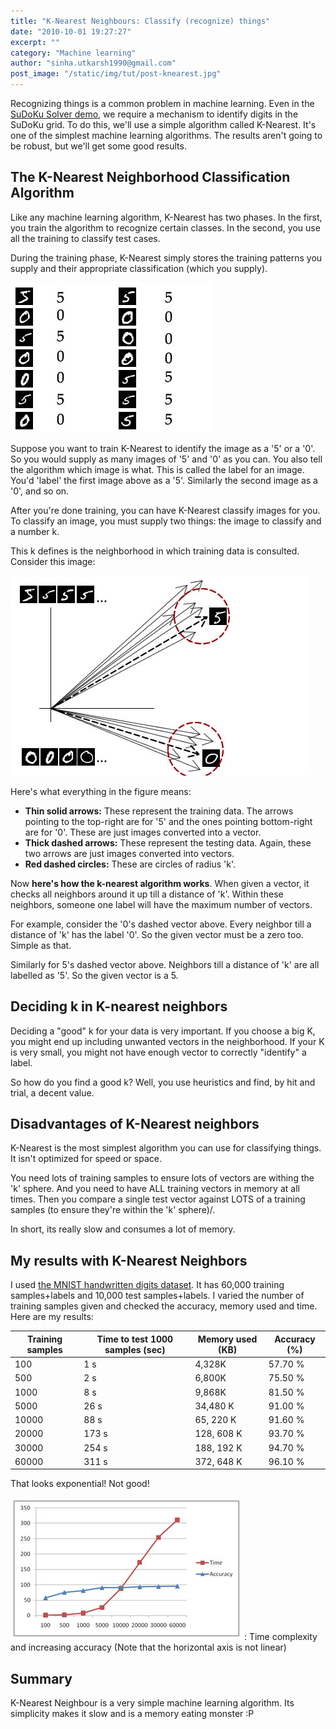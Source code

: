 ```yaml
---
title: "K-Nearest Neighbours: Classify (recognize) things"
date: "2010-10-01 19:27:27"
excerpt: ""
category: "Machine learning"
author: "sinha.utkarsh1990@gmail.com"
post_image: "/static/img/tut/post-knearest.jpg"
---
```

Recognizing things is a common problem in machine learning. Even in the [SuDoKu Solver demo](/tutorials/detecting-a-sudoku-puzzle-in-an-image-part-1/), we require a mechanism to identify digits in the SuDoKu grid. To do this, we'll use a simple algorithm called K-Nearest. It's one of the simplest machine learning algorithms. The results aren't going to be robust, but we'll get some good results. 

## The K-Nearest Neighborhood Classification Algorithm

Like any machine learning algorithm, K-Nearest has two phases. In the first, you train the algorithm to recognize certain classes. In the second, you use all the training to classify test cases.

During the training phase, K-Nearest simply stores the training patterns you supply and their appropriate classification (which you supply). 

![Training a K-Nearest algorithm to classify images as a '5' or a '0'](/static/img/tut/knearest-training.jpg)

Suppose you want to train K-Nearest to identify the image as a '5' or a '0'. So you would supply as many images of '5' and '0' as you can. You also tell the algorithm which image is what. This is called the label for an image. You'd 'label' the first image above as a '5'. Similarly the second image as a '0', and so on.

After you're done training, you can have K-Nearest classify images for you. To classify an image, you must supply two things: the image to classify and a number k.

This k defines is the neighborhood in which training data is consulted. Consider this image:

![Using k to calculate neighbourhood in k-nearest](/static/img/tut/k-nearest-neighbourhood.jpg)

Here's what everything in the figure means: 

  * **Thin solid arrows:** These represent the training data. The arrows pointing to the top-right are for '5' and the ones pointing bottom-right are for '0'. These are just images converted into a vector.
  * **Thick dashed arrows:** These represent the testing data. Again, these two arrows are just images converted into vectors.
  * **Red dashed circles:** These are circles of radius 'k'.

Now **here's how the k-nearest algorithm works**. When given a vector, it checks all neighbors around it up till a distance of 'k'. Within these neighbors, someone one label will have the maximum number of vectors.

For example, consider the '0's dashed vector above. Every neighbor till a distance of 'k' has the label '0'. So the given vector must be a zero too. Simple as that.

Similarly for 5's dashed vector above. Neighbors till a distance of 'k' are all labelled as '5'. So the given vector is a 5. 

## Deciding k in K-nearest neighbors

Deciding a "good" k for your data is very important. If you choose a big K, you might end up including unwanted vectors in the neighborhood. If your K is very small, you might not have enough vector to correctly "identify" a label.

So how do you find a good k? Well, you use heuristics and find, by hit and trial, a decent value.

## Disadvantages of K-Nearest neighbors

K-Nearest is the most simplest algorithm you can use for classifying things. It isn't optimized for speed or space.

You need lots of training samples to ensure lots of vectors are withing the 'k' sphere. And you need to have ALL training vectors in memory at all times. Then you compare a single test vector against LOTS of a training samples (to ensure they're within the 'k' sphere)/.

In short, its really slow and consumes a lot of memory. 

## My results with K-Nearest Neighbors

I used [the MNIST handwritten digits dataset](http://yann.lecun.com/exdb/mnist/). It has 60,000 training samples+labels and 10,000 test samples+labels. I varied the number of training samples given and checked the accuracy, memory used and time. Here are my results: 

Training samples | Time to test 1000 samples (sec) | Memory used (KB) | Accuracy (%)
---------------- | ------------------------------- | ---------------- | ------------
100 | 1 s | 4,328K | 57.70 %
500 | 2 s | 6,800K | 75.50 %
1000 | 8 s | 9,868K | 81.50 %
5000 | 26 s | 34,480 K | 91.00 %
10000 | 88 s | 65, 220 K | 91.60 %
20000 | 173 s | 128, 608 K | 93.70 %
30000 | 254 s | 188, 192 K | 94.70 %
60000 | 311 s | 372, 648 K | 96.10 %

That looks exponential! Not good! 

![Time complexity and increasing accuracy](/static/img/tut/k-nearest-complexity.jpg)
: Time complexity and increasing accuracy (Note that the horizontal axis is not linear)

## Summary

K-Nearest Neighbour is a very simple machine learning algorithm. Its simplicity makes it slow and is a memory eating monster :P

